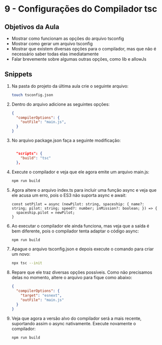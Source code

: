 # 9 - Configurações do Compilador tsc

## Objetivos da Aula

- Mostrar como funcionam as opções do arquivo tsconfig
- Mostrar como gerar um arquivo tsconfig
- Mostrar que existem diversas opções para o compilador, mas que não é necessário saber todas elas imediatamente
- Falar brevemente sobre algumas outras opções, como lib e allowJs

## Snippets

1. Na pasta do projeto da última aula crie o seguinte arquivo:
    
    ```bash
    touch tsconfig.json
    ```
    
2. Dentro do arquivo adicione as seguintes opções:
    
    ```json
    {
      "compilerOptions": {
        "outFile": "main.js",
      }
    }
    ```
    
3. No arquivo package.json faça a seguinte modificação:
    
    ```json
    
      "scripts": {
        "build": "tsc"
      },
    ```
    
4. Execute o compilador e veja que ele agora emite um arquivo main.js:
    
    ```bash
    npm run build
    ```
    
5. Agora altere o arquivo index.ts para incluir uma função async e veja que ele acusa um erro, pois o ES3 não suporta async e await:
    
    ```tsx
    const setPilot = async (newPilot: string, spaceship: { name?: string; pilot: string; speed?: number; inMission?: boolean; }) => {
      spaceship.pilot = newPilot;
    }
    ```
    
6. Ao executar o compilador ele ainda funciona, mas veja que a saída é bem diferente, pois o compilador tenta adaptar o código async:
    
    ```bash
    npm run build
    ```
    
7. Apague o arquivo tsconfig.json e depois execute o comando para criar um novo:
    
    ```bash
    npx tsc --init
    ```
    
8. Repare que ele traz diversas opções possíveis. Como não precisamos delas no momento, altere o arquivo para fique como abaixo:
    
    ```json
    {
      "compilerOptions": {
        "target": "esnext",
        "outFile": "main.js"
      }
    }
    ```
    
9. Veja que agora a versão alvo do compilador será a mais recente, suportando assim o async nativamente. Execute novamente o compilador:
    
    ```bash
    npm run build
    ```